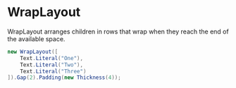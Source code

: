 # WrapLayout

WrapLayout arranges children in rows that wrap when they reach the end of the
available space.

```csharp
new WrapLayout([
    Text.Literal("One"),
    Text.Literal("Two"),
    Text.Literal("Three")
]).Gap(2).Padding(new Thickness(4));
```
